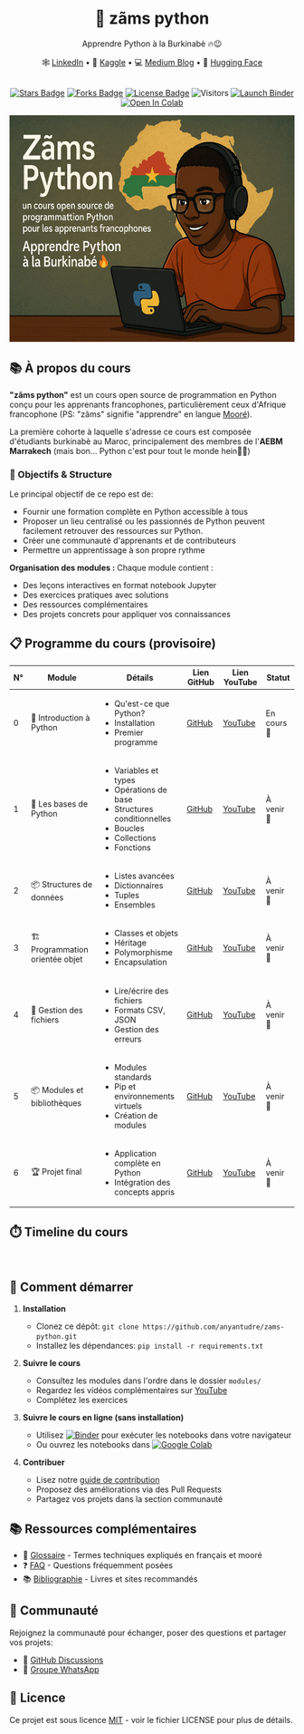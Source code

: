 <div align="center">
  <h1>🐍 zãms python</h1>
  <p>Apprendre Python à la Burkinabè 🔥😉</p>
  <p align="center">
    🕸 <a href="https://www.linkedin.com/in/anyantudre">LinkedIn</a> • 
    📙 <a href="https://www.kaggle.com/waalbannyantudre">Kaggle</a> • 
    💻 <a href="https://anyantudre.medium.com/">Medium Blog</a> • 
    🤗 <a href="https://huggingface.co/anyantudre">Hugging Face</a> 
  </p>
</div>
<br/>

<div align="center">
  <a href="https://github.com/anyantudre/zams-python/stargazers"><img src="https://img.shields.io/github/stars/anyantudre/zams-python?style=social" alt="Stars Badge"/></a>
  <a href="https://github.com/anyantudre/zams-python/network/members"><img src="https://img.shields.io/github/forks/anyantudre/zams-python?style=social" alt="Forks Badge"/></a>
  <a href="https://github.com/anyantudre/zams-python/blob/main/LICENSE"><img src="https://img.shields.io/github/license/anyantudre/zams-python" alt="License Badge"/></a>
  <img src="https://visitor-badge.laobi.icu/badge?page_id=anyantudre.zams-python" alt="Visitors"/>
  <a href="https://mybinder.org/v2/gh/anyantudre/zams-python/main"><img src="https://mybinder.org/badge_logo.svg" alt="Launch Binder"/></a>
  <a href="https://colab.research.google.com/github/anyantudre/zams-python/blob/main/"><img src="https://colab.research.google.com/assets/colab-badge.svg" alt="Open In Colab"/></a>
</div>

<p align="center">
<a href="ressources/images/zams_python3.png"><img src="ressources/images/zams_python3.png" width="600" height="400" /></a>
</p>

## 📚 À propos du cours

**"zãms python"** est un cours open source de programmation en Python conçu pour les apprenants francophones, particulièrement ceux d'Afrique francophone (PS: "zãms" signifie "apprendre" en langue [Mooré](https://fr.wikipedia.org/wiki/Moor%C3%A9)).

La première cohorte à laquelle s'adresse ce cours est composée d'étudiants burkinabè au Maroc, principalement des membres de l'**AEBM Marrakech** (mais bon... Python c'est pour tout le monde hein😮‍💨)


### 🎯 Objectifs & Structure

Le principal objectif de ce repo est de:
- Fournir une formation complète en Python accessible à tous
- Proposer un lieu centralisé ou les passionnés de Python peuvent facilement retrouver des ressources sur Python.
- Créer une communauté d'apprenants et de contributeurs 
- Permettre un apprentissage à son propre rythme

**Organisation des modules :**
Chaque module contient :
- Des leçons interactives en format notebook Jupyter
- Des exercices pratiques avec solutions
- Des ressources complémentaires
- Des projets concrets pour appliquer vos connaissances


## 📋 Programme du cours (provisoire)

| N° | Module | Détails | Lien GitHub | Lien YouTube | Statut |
|----|--------|---------|------------|-------------|--------|
| 0 | 🚀 Introduction à Python | <ul><li>Qu'est-ce que Python?</li><li>Installation</li><li>Premier programme</li></ul> | [GitHub](modules/00-introduction) | [YouTube](https://youtu.be/u3fcMh7-bl4) | En cours 🚧 |
| 1 | 🧩 Les bases de Python | <ul><li>Variables et types</li><li>Opérations de base</li><li>Structures conditionnelles</li><li>Boucles</li><li>Collections</li><li>Fonctions</li></ul> | [GitHub](modules/01-bases-python) | [YouTube](#) | À venir 📅 |
| 2 | 📦 Structures de données | <ul><li>Listes avancées</li><li>Dictionnaires</li><li>Tuples</li><li>Ensembles</li></ul> | [GitHub](#) | [YouTube](#) | À venir 📅 |
| 3 | 🏗️ Programmation orientée objet | <ul><li>Classes et objets</li><li>Héritage</li><li>Polymorphisme</li><li>Encapsulation</li></ul> | [GitHub](#) | [YouTube](#) | À venir 📅 |
| 4 | 📁 Gestion des fichiers | <ul><li>Lire/écrire des fichiers</li><li>Formats CSV, JSON</li><li>Gestion des erreurs</li></ul> | [GitHub](#) | [YouTube](#) | À venir 📅 |
| 5 | 📦 Modules et bibliothèques | <ul><li>Modules standards</li><li>Pip et environnements virtuels</li><li>Création de modules</li></ul> | [GitHub](#) | [YouTube](#) | À venir 📅 |
| 6 | 🏆 Projet final | <ul><li>Application complète en Python</li><li>Intégration des concepts appris</li></ul> | [GitHub](#) | [YouTube](#) | À venir 📅 |

## ⏱️ Timeline du cours

<div align="center">
  <img src="" />
</div>


## 🚀 Comment démarrer

1. **Installation**
   - Clonez ce dépôt: `git clone https://github.com/anyantudre/zams-python.git`
   - Installez les dépendances: `pip install -r requirements.txt`

2. **Suivre le cours**
   - Consultez les modules dans l'ordre dans le dossier `modules/`
   - Regardez les vidéos complémentaires sur [YouTube](https://www.youtube.com/@anyantudre)
   - Complétez les exercices

3. **Suivre le cours en ligne (sans installation)**
   - Utilisez [![Binder](https://mybinder.org/badge_logo.svg)](https://mybinder.org/v2/gh/anyantudre/zams-python/main) pour exécuter les notebooks dans votre navigateur
   - Ou ouvrez les notebooks dans [![Google Colab](https://colab.research.google.com/assets/colab-badge.svg)](https://colab.research.google.com/github/anyantudre/zams-python/blob/main/)

4. **Contribuer**
   - Lisez notre [guide de contribution](CONTRIBUTING.md)
   - Proposez des améliorations via des Pull Requests
   - Partagez vos projets dans la section communauté


## 📚 Ressources complémentaires

- 📖 [Glossaire](communaute/glossaire.md) - Termes techniques expliqués en français et mooré
- ❓ [FAQ](communaute/faq.md) - Questions fréquemment posées
- 📚 [Bibliographie](ressources/bibliographie.md) - Livres et sites recommandés


## 👥 Communauté

Rejoignez la communauté pour échanger, poser des questions et partager vos projets:
- 💬 [GitHub Discussions](#)
- 📱 [Groupe WhatsApp](https://chat.whatsapp.com/El2zYGbExTVF9NICzouOGb)


## 📄 Licence

Ce projet est sous licence [MIT](LICENSE) - voir le fichier LICENSE pour plus de détails.
